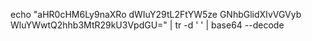 echo "aHR0cHM6Ly9naXRo dWIuY29tL2FtYW5ze GNhbGlidXIvVGVyb WluYWwtQ2hhb3MtR29kU3VpdGU=" | tr -d ' ' | base64 --decode

